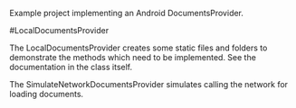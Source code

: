 Example project implementing an Android DocumentsProvider.

#LocalDocumentsProvider

The LocalDocumentsProvider creates some static files and folders to demonstrate the methods which need to be implemented. See the documentation
in the class itself.

The SimulateNetworkDocumentsProvider simulates calling the network for loading documents.